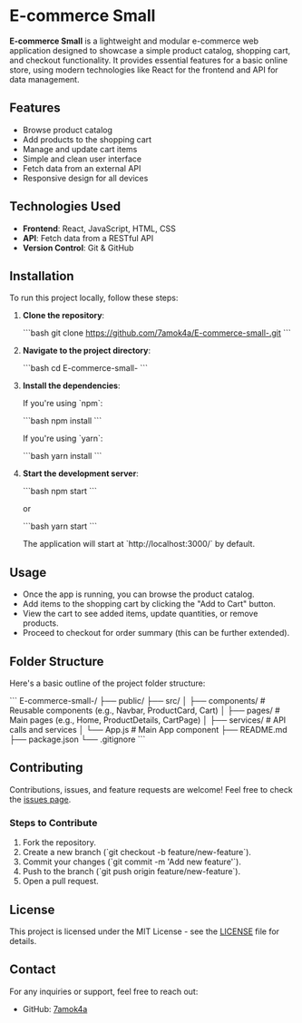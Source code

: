 
# E-commerce Small

**E-commerce Small** is a lightweight and modular e-commerce web application designed to showcase a simple product catalog, shopping cart, and checkout functionality. It provides essential features for a basic online store, using modern technologies like React for the frontend and API for data management.

## Features

- Browse product catalog
- Add products to the shopping cart
- Manage and update cart items
- Simple and clean user interface
- Fetch data from an external API
- Responsive design for all devices

## Technologies Used

- **Frontend**: React, JavaScript, HTML, CSS
- **API**: Fetch data from a RESTful API
- **Version Control**: Git & GitHub

## Installation

To run this project locally, follow these steps:

1. **Clone the repository**:

   \`\`\`bash
   git clone https://github.com/7amok4a/E-commerce-small-.git
   \`\`\`

2. **Navigate to the project directory**:

   \`\`\`bash
   cd E-commerce-small-
   \`\`\`

3. **Install the dependencies**:

   If you're using \`npm\`:

   \`\`\`bash
   npm install
   \`\`\`

   If you're using \`yarn\`:

   \`\`\`bash
   yarn install
   \`\`\`

4. **Start the development server**:

   \`\`\`bash
   npm start
   \`\`\`

   or

   \`\`\`bash
   yarn start
   \`\`\`

   The application will start at \`http://localhost:3000/\` by default.

## Usage

- Once the app is running, you can browse the product catalog.
- Add items to the shopping cart by clicking the "Add to Cart" button.
- View the cart to see added items, update quantities, or remove products.
- Proceed to checkout for order summary (this can be further extended).

## Folder Structure

Here's a basic outline of the project folder structure:

\`\`\`
E-commerce-small-/
├── public/
├── src/
│   ├── components/      # Reusable components (e.g., Navbar, ProductCard, Cart)
│   ├── pages/           # Main pages (e.g., Home, ProductDetails, CartPage)
│   ├── services/        # API calls and services
│   └── App.js           # Main App component
├── README.md
├── package.json
└── .gitignore
\`\`\`

## Contributing

Contributions, issues, and feature requests are welcome! Feel free to check the [issues page](https://github.com/7amok4a/E-commerce-small-/issues).

### Steps to Contribute

1. Fork the repository.
2. Create a new branch (\`git checkout -b feature/new-feature\`).
3. Commit your changes (\`git commit -m 'Add new feature'\`).
4. Push to the branch (\`git push origin feature/new-feature\`).
5. Open a pull request.

## License

This project is licensed under the MIT License - see the [LICENSE](LICENSE) file for details.

## Contact

For any inquiries or support, feel free to reach out:

- GitHub: [7amok4a](https://github.com/7amok4a)
